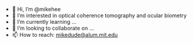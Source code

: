 - 👋 Hi, I’m @mikehee
- 👀 I’m interested in optical coherence tomography and ocular biometry
- 🌱 I’m currently learning ...
- 💞️ I’m looking to collaborate on ...
- 📫 How to reach:  mikedude@alum.mit.edu

<!---
mikehee/mikehee is a ✨ special ✨ repository because its `README.md` (this file) appears on your GitHub profile.
You can click the Preview link to take a look at your changes.
--->
